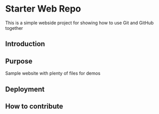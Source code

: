 # Starter Web Repo

This is a simple webside project for showing how to use Git and GitHub together

## Introduction

## Purpose

Sample website with plenty of files for demos

## Deployment

## How to contribute


